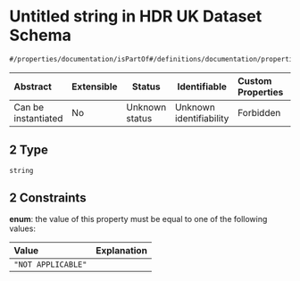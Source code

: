 # Untitled string in HDR UK Dataset Schema

```txt
#/properties/documentation/isPartOf#/definitions/documentation/properties/isPartOf/anyOf/1/items/anyOf/2
```




| Abstract            | Extensible | Status         | Identifiable            | Custom Properties | Additional Properties | Access Restrictions | Defined In                                                                                         |
| :------------------ | ---------- | -------------- | ----------------------- | :---------------- | --------------------- | ------------------- | -------------------------------------------------------------------------------------------------- |
| Can be instantiated | No         | Unknown status | Unknown identifiability | Forbidden         | Allowed               | none                | [dataset.schema.json\*](../../../schema/dataset/latest/dataset.schema.json "open original schema") |

## 2 Type

`string`

## 2 Constraints

**enum**: the value of this property must be equal to one of the following values:

| Value              | Explanation |
| :----------------- | ----------- |
| `"NOT APPLICABLE"` |             |
